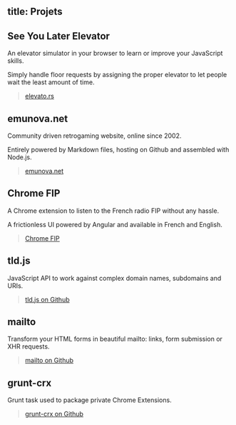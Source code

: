 title: Projets
---

## See You Later Elevator

An elevator simulator in your browser to learn or improve your JavaScript skills.

Simply handle floor requests by assigning the proper elevator to let people wait the least amount of time.

> [elevato.rs](http://elevato.rs)

## emunova.net

Community driven retrogaming website, online since 2002.

Entirely powered by Markdown files, hosting on Github and assembled with Node.js.

> [emunova.net](http://emunova.net)

## Chrome FIP

A Chrome extension to listen to the French radio FIP without any hassle.

A frictionless UI powered by Angular and available in French and English.

> [Chrome FIP](https://chrome.google.com/webstore/detail/fnhlecpfnocgmmmghkjcipmhdpmpddii)

## tld.js

JavaScript API to work against complex domain names, subdomains and URIs.

> [tld.js on Github](https://github.com/oncletom/tld.js)

## mailto

Transform your HTML forms in beautiful mailto: links, form submission or XHR requests.

> [mailto on Github](https://github.com/oncletom/mailto)

## grunt-crx

Grunt task used to package private Chrome Extensions.

> [grunt-crx on Github](https://github.com/oncletom/grunt-crx)